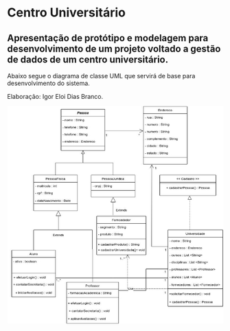 ﻿# Centro Universitário
## Apresentação de protótipo e modelagem para desenvolvimento de um projeto voltado a gestão de dados de um centro universitário.
Abaixo segue o diagrama de classe UML que servirá de base para desenvolvimento do sistema.

Elaboração: Igor Eloi Dias Branco.


![DiagramaClasse](https://github.com/igoreloidiasbranco/centro_universitario/blob/main/DiagramaClasse.jpg)



